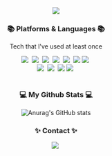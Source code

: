 <div align="center">
<img src="https://capsule-render.vercel.app/api?type=waving&color=6CE99A&height=175&section=header&text=jiseon%20Han&fontSize=70" />
</div>

<h3 align="center">📚 Platforms & Languages 📚</h3>
<p align="center">Tech that l've used at least once</p>
<div align="center">
	<img src="https://img.shields.io/badge/Java-007396?style=flat-square&logo=Java&logoColor=white"/>&nbsp
	<img src="https://img.shields.io/badge/Python-3776AB?style=flat&logo=Python&logoColor=white" />&nbsp
	<img src="https://img.shields.io/badge/R-276DC3?style=flat&logo=R&logoColor=white" />&nbsp
	<img src="https://img.shields.io/badge/JQuery-0769AD?style=flat&logo=JQuery&logoColor=white" />&nbsp
	<img src="https://img.shields.io/badge/JavaScrpit-F7DF1E?style=flat&logo=JavaScript&logoColor=white" />&nbsp
	<img src="https://img.shields.io/badge/Spring-6DB33F?style=flat&logo=Spring&logoColor=white" />
	<img src="https://img.shields.io/badge/Spring Boot-6DB33F?style=flat&logo=SpringBoot&logoColor=white" />&nbsp
</div>	
<div align="center">
	<img src="https://img.shields.io/badge/MySQL-4479A1?style=flat&logo=MySQL&logoColor=white" />&nbsp
	<img src="https://img.shields.io/badge/Oracle-F80000?style=flat&logo=Oracle&logoColor=white" />&nbsp
	<img src="https://img.shields.io/badge/Linux-FCC624?style=flat&logo=Linux&logoColor=white" />
	<img src="https://img.shields.io/badge/Amazon AWS-232F3E?style=flat&logo=Amazon&logoColor=white" />&nbsp
</div><br />

<h3 align="center">💻 My Github Stats 💻</h3>

<div align="center">
	
![Anurag's GitHub stats](https://github-readme-stats.vercel.app/api?username=hanjiseon&show_icons=true&theme=vue)
	
</div>

<h3 align="center">✨ Contact ✨</h3>
<p align="center">
  <a href="mailto:han003626@gmail.com"><img src="https://img.shields.io/badge/Gmail-d14836?style=flat-square&logo=Gmail&logoColor=white&link=han003626@gmail.com"/></a>&nbsp<!--
<a href="https://velog.io/@hanjiseon"><img src="https://img.shields.io/badge/Velog-20C997? style=flatsquare&logo=Vimeo&logoColor=white&link=https://velog.io/@hanjiseon"/></a> -->
</p>


